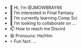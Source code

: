 - 👋 Hi, I’m @JMOWBRAY66
- 👀 I’m interested in Final Fantasy
- 🌱 I’m currently learning Comp Sci
- 💞️ I’m looking to collaborate on ...
- 📫 How to reach me Discird
- 😄 Pronouns: He/Him
- ⚡ Fun fact: ...

<!---
JMOWBRAY66/JMOWBRAY66 is a ✨ special ✨ repository because its `README.md` (this file) appears on your GitHub profile.
You can click the Preview link to take a look at your changes.
--->
